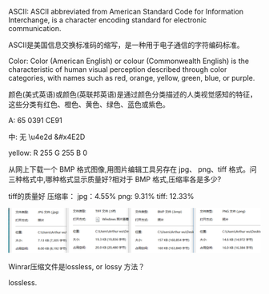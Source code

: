 ASCII: ASCII abbreviated from American Standard Code for Information Interchange, is a character encoding standard for electronic communication. 

ASCII是美国信息交换标准码的缩写，是一种用于电子通信的字符编码标准。

Color: Color (American English) or colour (Commonwealth English) is the characteristic of human visual perception described through color categories, with names such as red, orange, yellow, green, blue, or purple.

颜色(美式英语)或颜色(英联邦英语)是通过颜色分类描述的人类视觉感知的特征，这些分类有红色、橙色、黄色、绿色、蓝色或紫色。

A: 65 0391 CE91

中: 无 \u4e2d &#x4E2D

yellow: R 255 G 255 B 0

从网上下载一个 BMP 格式图像,用图片编辑工具另存在 jpg、 png、tiff 格式。问三种格式中,哪种格式显示质量好?相对于 BMP 格式,压缩率各是多少? 

tiff的质量好
压缩率： jpg：4.55% png: 9.31% tiff: 12.33%

![](images/压缩度.png)

 Winrar压缩文件是lossless, or lossy 方法？

lossless.

